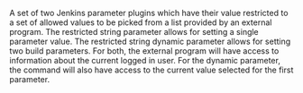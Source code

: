 A set of two Jenkins parameter plugins which have their value restricted to a set of allowed values to be picked from a list provided by an external program. The restricted string parameter allows for setting a single parameter value. The restricted string dynamic parameter allows for setting two build parameters. For both, the external program will have access to information about the current logged in user. For the dynamic parameter, the command will also have access to the current value selected for the first parameter.